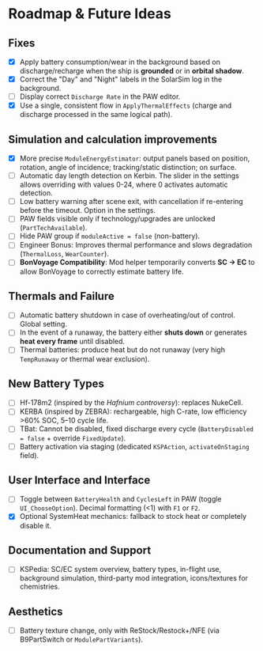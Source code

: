 # Roadmap & Future Ideas

## Fixes
- [x] Apply battery consumption/wear in the background based on discharge/recharge when the ship is **grounded** or in **orbital shadow**.
- [x] Correct the "Day" and "Night" labels in the SolarSim log in the background.
- [ ] Display correct `Discharge Rate` in the PAW editor.
- [x] Use a single, consistent flow in `ApplyThermalEffects` (charge and discharge processed in the same logical path).

## Simulation and calculation improvements
- [x] More precise `ModuleEnergyEstimator`: output panels based on position, rotation, angle of incidence; tracking/static distinction; on surface.
- [ ] Automatic day length detection on Kerbin. The slider in the settings allows overriding with values ​​0-24, where 0 activates automatic detection.
- [ ] Low battery warning after scene exit, with cancellation if re-entering before the timeout. Option in the settings.
- [ ] PAW fields visible only if technology/upgrades are unlocked (`PartTechAvailable`).
- [ ] Hide PAW group if `moduleActive = false` (non-battery).
- [ ] Engineer Bonus: Improves thermal performance and slows degradation (`ThermalLoss`, `WearCounter`).
- [ ] **BonVoyage Compatibility**: Mod helper temporarily converts **SC → EC** to allow BonVoyage to correctly estimate battery life.

## Thermals and Failure
- [ ] Automatic battery shutdown in case of overheating/out of control. Global setting.
- [ ] In the event of a runaway, the battery either **shuts down** or generates **heat every frame** until disabled.
- [ ] Thermal batteries: produce heat but do not runaway (very high `TempRunaway` or thermal wear exclusion).

## New Battery Types
- [ ] Hf-178m2 (inspired by the _Hafnium controversy_): replaces NukeCell.
- [ ] KERBA (inspired by ZEBRA): rechargeable, high C-rate, low efficiency >60% SOC, 5–10 cycle life.
- [ ] TBat: Cannot be disabled, fixed discharge every cycle (`BatteryDisabled = false` + override `FixedUpdate`).
- [ ] Battery activation via staging (dedicated `KSPAction`, `activateOnStaging` field).

## User Interface and Interface
- [ ] Toggle between `BatteryHealth` and `CyclesLeft` in PAW (toggle `UI_ChooseOption`). Decimal formatting (<1) with `F1` or `F2`.
- [x] Optional SystemHeat mechanics: fallback to stock heat or completely disable it.

## Documentation and Support
- [ ] KSPedia: SC/EC system overview, battery types, in-flight use, background simulation, third-party mod integration, icons/textures for chemistries.

## Aesthetics
- [ ] Battery texture change, only with ReStock/Restock+/NFE (via B9PartSwitch or `ModulePartVariants`).


